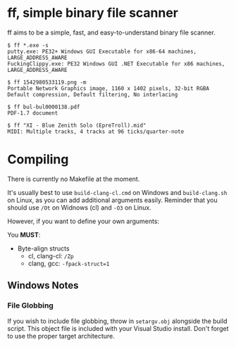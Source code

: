 # ff, simple binary file scanner

ff aims to be a simple, fast, and easy-to-understand binary file scanner.

```
$ ff *.exe -s
putty.exe: PE32+ Windows GUI Executable for x86-64 machines, LARGE_ADDRESS_AWARE
FuckingClippy.exe: PE32 Windows GUI .NET Executable for x86 machines, LARGE_ADDRESS_AWARE

$ ff 1542980533119.png -m
Portable Network Graphics image, 1160 x 1402 pixels, 32-bit RGBA
Default compression, Default filtering, No interlacing

$ ff bul-bul0000138.pdf
PDF-1.7 document

$ ff "XI - Blue Zenith Solo (EpreTroll).mid"
MIDI: Multiple tracks, 4 tracks at 96 ticks/quarter-note
```

# Compiling

There is currently no Makefile at the moment.

It's usually best to use `build-clang-cl.cmd` on Windows and `build-clang.sh` on Linux, as you can add additional arguments easily. Reminder that you should use `/Ot` on Widnows (cl) and `-O3` on Linux.

However, if you want to define your own arguments:

You **MUST**:
- Byte-align structs
  - cl, clang-cl: `/Zp`
  - clang, gcc: `-fpack-struct=1`

## Windows Notes

### File Globbing

If you wish to include file globbing, throw in `setargv.obj` alongside the build script. This object file is included with your Visual Studio install. Don't forget to use the proper target architecture.